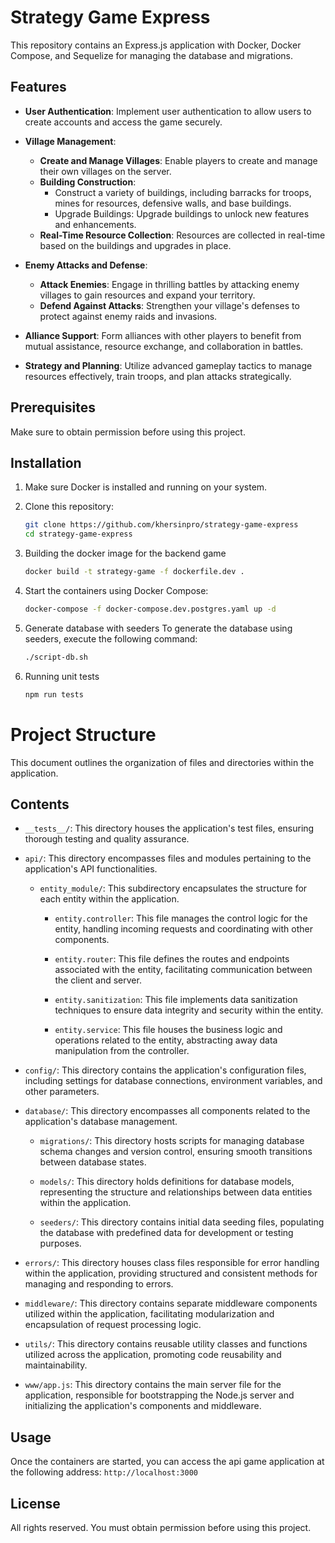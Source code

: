 # Strategy Game Express

This repository contains an Express.js application with Docker, Docker Compose, and Sequelize for managing the database and migrations.

## Features

- **User Authentication**: Implement user authentication to allow users to create accounts and access the game securely.

- **Village Management**:
  - **Create and Manage Villages**: Enable players to create and manage their own villages on the server.
  - **Building Construction**:
    - Construct a variety of buildings, including barracks for troops, mines for resources, defensive walls, and base buildings.
    - Upgrade Buildings: Upgrade buildings to unlock new features and enhancements.
  - **Real-Time Resource Collection**: Resources are collected in real-time based on the buildings and upgrades in place.

- **Enemy Attacks and Defense**:
  - **Attack Enemies**: Engage in thrilling battles by attacking enemy villages to gain resources and expand your territory.
  - **Defend Against Attacks**: Strengthen your village's defenses to protect against enemy raids and invasions.

- **Alliance Support**: Form alliances with other players to benefit from mutual assistance, resource exchange, and collaboration in battles.

- **Strategy and Planning**: Utilize advanced gameplay tactics to manage resources effectively, train troops, and plan attacks strategically.

## Prerequisites

Make sure to obtain permission before using this project.

## Installation

1. Make sure Docker is installed and running on your system.

<!-- 2. Before launching the project, you need to create a Docker network to connect the database to the project. 
    ```bash
    docker network create --driver=bridge --attachable mysql-database
    ``` -->

<!-- 3. Create the mysql database image and join it to the network
    - **Ensure that the MySQL database container is named: `db` and connected to the network.** -->

2. Clone this repository:
    ```bash
    git clone https://github.com/khersinpro/strategy-game-express
    cd strategy-game-express
    ```

3. Building the docker image for the backend game
    ```bash
    docker build -t strategy-game -f dockerfile.dev .
    ```

4. Start the containers using Docker Compose:
    ```bash
    docker-compose -f docker-compose.dev.postgres.yaml up -d
    ```

5. Generate database with seeders
To generate the database using seeders, execute the following command:
    ```bash
    ./script-db.sh
    ```

6. Running unit tests
    ```bash
    npm run tests
    ```

# Project Structure

This document outlines the organization of files and directories within the application.

## Contents

- `__tests__/`: This directory houses the application's test files, ensuring thorough testing and quality assurance.

- `api/`: This directory encompasses files and modules pertaining to the application's API functionalities.

  - `entity_module/`: This subdirectory encapsulates the structure for each entity within the application.

    - `entity.controller`: This file manages the control logic for the entity, handling incoming requests and coordinating with other components.
    
    - `entity.router`: This file defines the routes and endpoints associated with the entity, facilitating communication between the client and server.
    
    - `entity.sanitization`: This file implements data sanitization techniques to ensure data integrity and security within the entity.
    
    - `entity.service`: This file houses the business logic and operations related to the entity, abstracting away data manipulation from the controller.

- `config/`: This directory contains the application's configuration files, including settings for database connections, environment variables, and other parameters.

- `database/`: This directory encompasses all components related to the application's database management.

  - `migrations/`: This directory hosts scripts for managing database schema changes and version control, ensuring smooth transitions between database states.

  - `models/`: This directory holds definitions for database models, representing the structure and relationships between data entities within the application.

  - `seeders/`: This directory contains initial data seeding files, populating the database with predefined data for development or testing purposes.

- `errors/`: This directory houses class files responsible for error handling within the application, providing structured and consistent methods for managing and responding to errors.

- `middleware/`: This directory contains separate middleware components utilized within the application, facilitating modularization and encapsulation of request processing logic.

- `utils/`: This directory contains reusable utility classes and functions utilized across the application, promoting code reusability and maintainability.

- `www/app.js`: This directory contains the main server file for the application, responsible for bootstrapping the Node.js server and initializing the application's components and middleware.

## Usage

Once the containers are started, you can access the api game application at the following address: `http://localhost:3000`

## License

All rights reserved. You must obtain permission before using this project.
